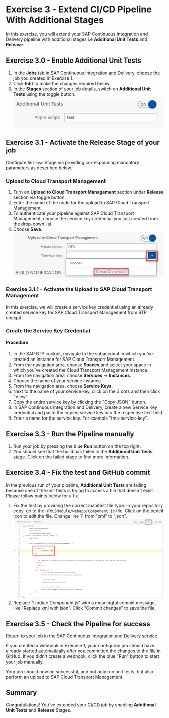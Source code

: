 # Exercise 3 - Extend CI/CD Pipeline With Additional Stages

In this exercise, you will extend your SAP Continuous Integration and Delivery pipeline with additional stages i.e **Additional Unit Tests** and **Release**.

## Exercise 3.0 - Enable Additional Unit Tests

1. In the **Jobs** tab in SAP Continuous Integration and Delivery, choose the job you created in Exercise 1.
2. Click **Edit** to make the changes required below.
3. In the **Stages** section of your job details, switch on **Additional Unit Tests** using the toggle button.
<br>![](/exercises/ex3/images/03_03_0010.png)

## Exercise 3.1 - Activate the Release Stage of your job

Configure `Release` Stage via providing corresponding mandatory parameters as described below.

### Upload to Cloud Transport Management

1. Turn on **Upload to Cloud Transport Management** section under **Release** section via toggle button.
2. Enter the name of the node for the upload to SAP Cloud Transport Management.
3. To authenticate your pipeline against SAP Cloud Transport Management, choose the service key credential you just created from the drop-down list.
4. Choose **Save**.
<br>![](/exercises/ex3/images/03_01_0010.png)

### Exercise 3.1.1 - Activate the Upload to SAP Cloud Transport Management

In this exercise, we will create a service key credential using an already created service key for SAP Cloud Transport Management from BTP cockpit.

### Create the Service Key Credential

#### Procedure

1. In the SAP BTP cockpit, navigate to the subaccount in which you’ve created an instance for SAP Cloud Transport Management.
2. From the navigation area, choose **Spaces** and select your space in which you’ve created the Cloud Transport Management instance.
3. From the navigation area, choose **Services** -> **Instances**.
4. Choose the name of your service instance.
5. From the navigation area, choose **Service Keys**.
6. Next to the name of your service key, click on the 3 dots and then click "View".
7. Copy the entire service key by clicking the "Copy JSON" button.
8. In SAP Continuous Integration and Delivery, create a new Service Key credential and paste the copied service key into the respective text field.
9. Enter a name for the service key. For example "tms-service-key".

## Exercise 3.3 - Run the Pipeline manually

1. Run your job by pressing the blue **Run** button on the top right.
2. You should see that the build has failed in the **Additional Unit Tests** stage. Click on the failed stage to find more information.

## Exercise 3.4 - Fix the test and GitHub commit

In the previous run of your pipeline, **Additional Unit Tests** are failing because one of the unit tests is trying to access a file that doesn't exist. Please follow points below for a fix.

1. Fix the test by providing the correct manifest file type. In your repository copy, go to the `HTML5Module/webapp/Component.js` file. Click on the pencil icon to edit the file. Change line 11 from "xml" to "json".
<br>![](/exercises/ex3/images/03_04_0010.png)
2. Replace "Update Component.js" with a meaningful commit message, like "Replace xml with json". Click "Commit changes" to save the file.

## Exercise 3.5 - Check the Pipeline for success

Return to your job in the SAP Continuous Integration and Delivery service.

If you created a webhook in Exercise 1, your configured job should have already started automatically after you committed the changes to the file in GitHub. If you didn't create a webhook, click the blue "Run" button to start your job manually.

Your job should now be successful, and not only run unit tests, but also perform an upload to SAP Cloud Transport Management.

## Summary

Congratulations! You've extended your CI/CD job by enabling **Additional Unit Tests** and **Release** Stages.